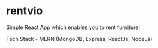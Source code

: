 # rentvio
Simple React App which enables you to rent furniture!

Tech Stack - MERN (MongoDB, Express, ReactJs, NodeJs)
